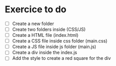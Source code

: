 # Exercice to do

- [ ] Create a new folder
- [ ] Create two folders inside (CSS/JS)
- [ ] Create a HTML file (index.html)
- [ ] Create a CSS file inside css folder (main.css)
- [ ] Create a JS file inside js folder (main.js)
- [ ] Create a div inside the index.js
- [ ] Add the style to create a red square for the div